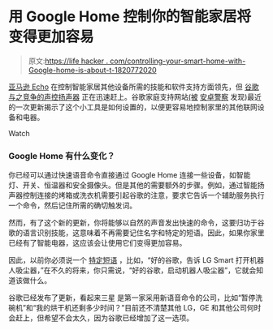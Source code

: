 # 用 Google Home 控制你的智能家居将变得更加容易

> 原文:[https://life hacker . com/controlling-your-smart-home-with-Google-home-is-about-t-1820772020](https://lifehacker.com/controlling-your-smart-home-with-google-home-is-about-t-1820772020)

[亚马逊 Echo](https://lifehacker.com/the-seven-best-things-you-can-do-with-an-amazon-echo-1766989219) 在控制智能家居其他设备所需的技能和软件支持方面领先，但 [谷歌与之竞争的声控扬声器](https://lifehacker.com/should-you-buy-a-new-google-home-speaker-1819148716) 正在迅速赶上。谷歌家庭支持网站[(被](https://support.google.com/googlehome/answer/7073578) [安卓警察](http://www.androidpolice.com/2017/11/23/google-home-can-now-directly-control-washers-dryers-vacuums-dishwashers-also-adds-scene-support/) 发现)最近的一次更新揭示了这个小工具是如何设置的，以便更容易地控制家里的其他联网设备和电器。

Watch

### Google Home 有什么变化？

你已经可以通过快速语音命令直接通过 Google Home 连接一些设备，如智能灯、开关、恒温器和安全摄像头。但是其他的需要额外的步骤。例如，通过智能扬声器控制连接的烤箱或洗衣机需要引起谷歌的注意，要求它告诉一个辅助服务执行一个命令，然后记住所需的确切触发词。

然而，有了这个新的更新，你将能够以自然的声音发出快速的命令，这要归功于谷歌的语言识别技能，这意味着不再需要记住名字和特定的短语。因此，如果你家里已经有了智能电器，这应该会让使用它们变得更加容易。

因此，以前你必须说一个 [特定短语](https://assistant.google.com/services/a/id/079802a610ad11c5/) ，比如，“好的谷歌，告诉 LG Smart 打开机器人吸尘器，”在不久的将来，你只需说，“好的谷歌，启动机器人吸尘器”，它就会知道该做什么。

谷歌已经发布了更新，看起来三星 是第一家采用新语音命令的公司，比如“暂停洗碗机”和“我的烘干机还剩多少时间？”目前还不清楚其他 LG，GE 和其他公司何时会赶上，但希望不会太久，因为谷歌已经增加了这一选项。